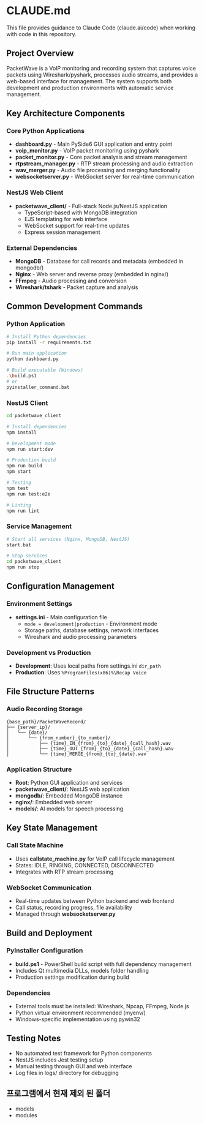 # CLAUDE.md

This file provides guidance to Claude Code (claude.ai/code) when working with code in this repository.

## Project Overview

PacketWave is a VoIP monitoring and recording system that captures voice packets using Wireshark/pyshark, processes audio streams, and provides a web-based interface for management. The system supports both development and production environments with automatic service management.

## Key Architecture Components

### Core Python Applications
- **dashboard.py** - Main PySide6 GUI application and entry point
- **voip_monitor.py** - VoIP packet monitoring using pyshark
- **packet_monitor.py** - Core packet analysis and stream management
- **rtpstream_manager.py** - RTP stream processing and audio extraction
- **wav_merger.py** - Audio file processing and merging functionality
- **websocketserver.py** - WebSocket server for real-time communication

### NestJS Web Client
- **packetwave_client/** - Full-stack Node.js/NestJS application
  - TypeScript-based with MongoDB integration
  - EJS templating for web interface
  - WebSocket support for real-time updates
  - Express session management

### External Dependencies
- **MongoDB** - Database for call records and metadata (embedded in mongodb/)
- **Nginx** - Web server and reverse proxy (embedded in nginx/)
- **FFmpeg** - Audio processing and conversion
- **Wireshark/tshark** - Packet capture and analysis

## Common Development Commands

### Python Application
```bash
# Install Python dependencies
pip install -r requirements.txt

# Run main application
python dashboard.py

# Build executable (Windows)
.\build.ps1
# or
pyinstaller_command.bat
```

### NestJS Client
```bash
cd packetwave_client

# Install dependencies
npm install

# Development mode
npm run start:dev

# Production build
npm run build
npm start

# Testing
npm test
npm run test:e2e

# Linting
npm run lint
```

### Service Management
```bash
# Start all services (Nginx, MongoDB, NestJS)
start.bat

# Stop services
cd packetwave_client
npm run stop
```

## Configuration Management

### Environment Settings
- **settings.ini** - Main configuration file
  - `mode = development|production` - Environment mode
  - Storage paths, database settings, network interfaces
  - Wireshark and audio processing parameters

### Development vs Production
- **Development**: Uses local paths from settings.ini `dir_path`
- **Production**: Uses `%ProgramFiles(x86)%\Recap Voice`

## File Structure Patterns

### Audio Recording Storage
```
{base_path}/PacketWaveRecord/
├── {server_ip}/
│   └── {date}/
│       └── {from_number}_{to_number}/
│           ├── {time}_IN_{from}_{to}_{date}_{call_hash}.wav
│           ├── {time}_OUT_{from}_{to}_{date}_{call_hash}.wav
│           └── {time}_MERGE_{from}_{to}_{date}.wav
```

### Application Structure
- **Root**: Python GUI application and services
- **packetwave_client/**: NestJS web application
- **mongodb/**: Embedded MongoDB instance
- **nginx/**: Embedded web server
- **models/**: AI models for speech processing

## Key State Management

### Call State Machine
- Uses **callstate_machine.py** for VoIP call lifecycle management
- States: IDLE, RINGING, CONNECTED, DISCONNECTED
- Integrates with RTP stream processing

### WebSocket Communication
- Real-time updates between Python backend and web frontend
- Call status, recording progress, file availability
- Managed through **websocketserver.py**

## Build and Deployment

### PyInstaller Configuration
- **build.ps1** - PowerShell build script with full dependency management
- Includes Qt multimedia DLLs, models folder handling
- Production settings modification during build

### Dependencies
- External tools must be installed: Wireshark, Npcap, FFmpeg, Node.js
- Python virtual environment recommended (myenv/)
- Windows-specific implementation using pywin32

## Testing Notes

- No automated test framework for Python components
- NestJS includes Jest testing setup
- Manual testing through GUI and web interface
- Log files in logs/ directory for debugging

## 프로그램에서 현재 제외 된 폴더
- models
- modules